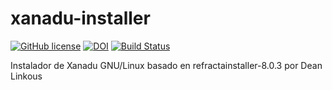 # xanadu-installer

[![GitHub license](https://sinfallas.files.wordpress.com/2016/02/gpl.png)](https://github.com/xanadu-linux/xanadu-installer/blob/master/LICENSE)
[![DOI](https://zenodo.org/badge/4102/xanadu-linux/xanadu-installer.svg)](https://zenodo.org/badge/latestdoi/4102/xanadu-linux/xanadu-installer)
[![Build Status](https://travis-ci.org/xanadu-linux/xanadu-installer.svg?branch=master)](https://travis-ci.org/xanadu-linux/xanadu-installer)

Instalador de Xanadu GNU/Linux basado en refractainstaller-8.0.3 por Dean Linkous
